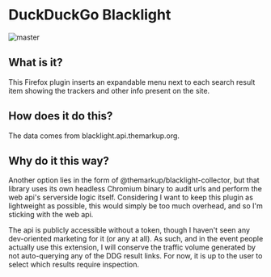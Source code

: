 # DuckDuckGo Blacklight
![master](https://github.com/nicholasreynolds/duckduckgo-blacklight/workflows/main/badge.svg?branch=master)

## What is it?
This Firefox plugin inserts an expandable menu next 
to each search result item showing the trackers and 
other info present on the site. 

## How does it do this?
The data comes from blacklight.api.themarkup.org.

## Why do it this way?
Another option lies in the form of 
@themarkup/blacklight-collector, but that library 
uses its own headless Chromium binary to audit
urls and perform the web api's serverside logic itself. 
Considering I want to keep this plugin as lightweight 
as possible, this would simply be too much overhead, 
and so I'm sticking with the web api.

The api is publicly accessible without a token, 
though I haven't seen any dev-oriented marketing for it 
(or any at all). As such, and in the event people actually 
use this extension, I will conserve the traffic 
volume generated by not auto-querying any of the DDG 
result links. For now, it is up to the user to select 
which results require inspection.
